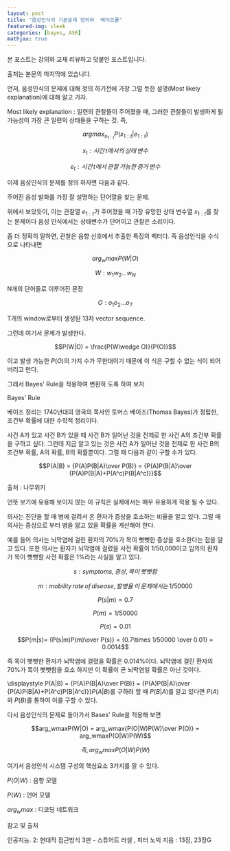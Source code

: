 ```yaml
---                                                                                                
layout: post                                                                                        
title: "음성인식의 기본문제 정의와  베이즈룰"                
featured-img: sleek
categories: [bayes, ASR]                                                                       
mathjax: true
---           
```


본 포스트는 강의와 교재 리뷰하고 덧붙인 포스트입니다.

출처는 본문의 마지막에 있습니다.





먼저, 음성인식의 문제에 대해 정의 하기전에 가장 그럴 듯한 설명(Most likely explanation)에 대해 알고 가자.



Most likely explanation : 일련의 관찰들이 주어졌을 때, 그러한 관찰들이 발생하게 될 가능성이 가장 큰 일련의 상태들을 구하는 것. 즉,

$$ argmax_{x_{1:t}}P(x_{1:t}|e_{1:t})$$

$$x_t : 시간\,t에서의\, 상태\, 변수$$

$$e_t : 시간\, t에서\, 관찰\, 가능한\, 증거\, 변수$$





이제 음성인식의 문제를 정의 하자면 다음과 같다.



주어진 음성 발화를 가장 잘 설명하는 단어열을 찾는 문제.



위에서 보았듯이, 이는 관찰열 $e_{1:t}$가 주어졌을 때 가장 유망한 상태 변수열 $x_{1:t}$를 찾는 문제이다 음성 인식에서는 상태변수가 단어이고 관찰은 소리이다. 

좀 더 정확히 말하면, 관찰은 음향 신호에서 추출한 특징의 벡터다. 즉 음성인식을 수식으로 나타내면



$$arg_wmaxP(W|O)$$ 

$$W: w_1w_2...w_N$$

N개의 단어들로 이루어진 문장

$$O : o_1o_2...o_T$$

T개의 window로부터 생성된 13차 vector sequence.



 그런데 여기서 문제가 발생한다. 

$$P(W|O) = \frac{P(W\wedge O)}{P(O)}$$ 

이고 발생 가능한 $P(O)$의 가지 수가 무한대이기 때문에 이 식은 구할 수 없는 식이 되어 버리고 만다. 

그래서 Bayes' Rule을 적용하여 변환하 도록 하여 보자 







Bayes' Rule


베이즈 정리는 1740년대의 영국의 목사인 토머스 베이즈(Thomas Bayes)가 정립한, 조건부 확률에 대한 수학적 정리이다.

사건 A가 있고 사건 B가 있을 때 사건 B가 일어난 것을 전제로 한 사건 A의 조건부 확률을 구하고 싶다. 그런데 지금 알고 있는 것은 사건 A가 일어난 것을 전제로 한 사건 B의 조건부 확률, A의 확률, B의 확률뿐이다. 그럴 때 다음과 같이 구할 수가 있다.



$$P(A|B) = {P(A)P(B|A)\over P(B)} = {P(A)P(B|A)\over {P(A)P(B|A)+P(A^c)P(B|A^c)}}$$



출처 : 나무위키 





언뜻 보기에 유용해 보이지 않는 이 규칙은 실제에서는 매우 유용하게 적용 될 수 있다. 



의사는 진단을 할 때 병에 걸려서 온 환자가 증상을 호소하는 비율을 알고 있다. 그럴 때 의사는 증상으로 부터 병을 앓고 있을 확률을 계산해야 한다. 

예를 들어 의사는 뇌막염에 걸린 환자의 70%가 목이 뻣뻣한 증상을 호소한다는 점을 알고 있다. 또한 의사는 환자가 뇌막염에 걸렸을 사전 확률이 1/50,000이고 임의의 환자가 목이 뻣뻣할 사전 확률은 1%라는 사실을 알고 있다. 



$$s : symptoms,\,증상,\, 목이\,뻣뻣함$$

$$m : mobility\, rate\,of\,disease, 발병율\,이\,문제에서는\,1/50000$$



$$P(s|m)=0.7$$

$$P(m)=1/50000$$

$$P(s)=0.01$$

$$P(m|s)= {P(s|m)P(m)\over P(s)} = {0.7\times 1/50000 \over 0.01} = 0.0014$$



즉 목이 뻣뻣한 환자가 뇌막염에 걸렸을 확률은 0.014%이다. 뇌막염에 걸린 환자의 70%가 목이 뻣뻣함을 호소 하지만 이 확률이 곧 뇌막염일 확률은 아닌 것이다.



\displaystyle P(A|B) = {P(A)P(B|A)\over P(B)} = {P(A)P(B|A)\over {P(A)P(B|A)+P(A^c)P(B|A^c)}}$P(A|B)$를 구하려 할 때 $P(B|A)$를 알고 있다면 $P(A)$와 $P(B)$를 통하여 이를 구할 수 있다.



다시 음성인식의 문제로 돌아가서 Bases' Rule을 적용해 보면



$$arg_wmaxP(W|O) = arg_wmax{P(O|W)P(W)\over P(O)} = arg_wmaxP(O|W)P(W)$$



$$즉,\, arg_wmaxP(O|W)P(W)$$



여기서 음성인식 시스템 구성의 핵심요소 3가지를 알 수 있다. 

$P(O|W)$ :  음향 모델

$P(W)$ : 언어 모델

$arg_wmax$ : 디코딩 네트워크 







참고 및 출처 

인공지능. 2: 현대적 접근방식 3판 - 스튜어트 러셀  , 피터 노빅 지음 : 13장, 23장G
